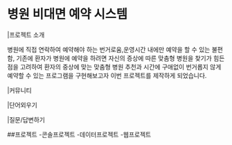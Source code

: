 # 병원 비대면 예약 시스템
|프로젝트 소개

병원에 직접 연락하여 예약해야 하는 번거로움,운영시간 내에만 예약을 할 수 있는 불편함,
기존에 환자가 병원에 예약을 하려면 자신의 증상에 따른 맞춤형 병원을 찾기가 힘든 점을 고려하여
환자의 중상에 맞는 맞춤형 병원 추천과 시간에 구애없이 번거롭지 않게 예약할 수 있는 프로그램을 구현해보고자 이번 프로젝트를 제작하게 되었습니다.

|커뮤니티


|단어외우기



|질문/답변하기

##프로젝트
-콘솔프로젝트
-데이터프로젝트
-웹프로젝트
